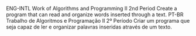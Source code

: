 ENG-INTL Work of Algorithms and Programming II
2nd Period Create a program that can read and organize words inserted through a text.
PT-BR Trabalho de Algoritmos e Programação II
2º Período Criar um programa que seja capaz de ler e organizar palavras inseridas através de um texto.

